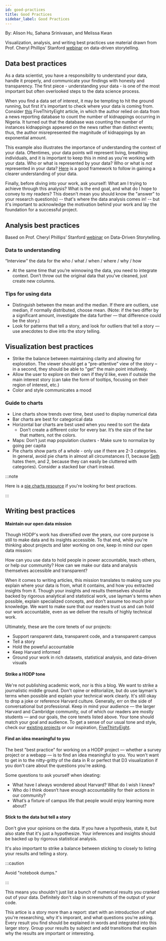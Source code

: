 ```yaml
---
id: good-practices
title: Good Practices
sidebar_label: Good Practices
---
```


By: Alison Hu, Sahana Srinivasan, and Melissa Kwan

Visualization, analysis, and writing best practices use material drawn from Prof. Cheryl Phillips’ Stanford [webinar](https://www.youtube.com/watch?v=V_YA761LPsE) on data-driven storytelling.

## Data best practices

As a data scientist, you have a responsibility to understand your data, handle it properly, and communicate your findings with honesty and transparency. The first piece - understanding your data - is one of the most important but often overlooked steps to the data science process.

When you find a data set of interest, it may be tempting to hit the ground running, but first it's important to check where your data is coming from. Consider [this](https://fivethirtyeight.com/features/nigeria-kidnapping/) FiveThirtyEight article, in which the author relied on data from a news reporting database to count the number of kidnappings occurring in Nigeria. It turned out that the database was counting the number of instances kidnappings appeared on the news rather than distinct events; thus, the author misrepresented the magnitude of kidnappings by an exponential amount.

This example also illustrates the importance of understanding the context of your data. Oftentimes, your data points will represent living, breathing individuals, and it is important to keep this in mind as you're working with your data. Who or what is represented by your data? Who or what is *not* represented in your data? [Here](https://gijn.org/2017/03/27/data-biographies-getting-to-know-your-data/) is a good framework to follow in gaining a clearer understanding of your data.

Finally, before diving into your work, ask yourself: What am I trying to achieve through this analysis? What is the end goal, and what do I hope to convey to my readers? This doesn't mean you should know the "answer" to your research question(s) -- that's where the data analysis comes in! -- but it's important to acknowledge the motivation behind your work and lay the foundation for a successful project.

## Analysis best practices
Based on Prof. Cheryl Phillips’ Stanford [webinar](https://www.youtube.com/watch?v=V_YA761LPsE) on Data-Driven Storytelling.
### Data to understanding
“Interview” the data for the who / what / when / where / why / how
- At the same time that you’re winnowing the data, you need to integrate context. Don’t throw out the original data that you’ve cleaned, just create new columns.

### Tips for using data
- Distinguish between the mean and the median. If there are outliers, use median, if normally distributed, choose mean. (Note: if the two differ by a significant amount, investigate the data further — that difference could be the story.)
- Look for patterns that tell a story, and look for outliers that tell a story — use anecdotes to dive into the story telling.

## Visualization best practices
- Strike the balance between maintaining clarity and allowing for exploration. The viewer should get a “pre-attentive” view of the story – in a second, they should be able to "get” the main point intuitively.
- Allow the user to explore on their own if they’d like, even if outside the main interest story (can take the form of tooltips, focusing on their region of interest, etc.)
- Color and style communicates a mood

### Guide to charts
- Line charts show trends over time, best used to display numerical data
- Bar charts are best for categorical data
- Horizontal bar charts are best used when you need to sort the data
  - Don’t create a different color for every bar. It’s the size of the bar that matters, not the colors.
- Maps: Don’t just map population clusters - Make sure to normalize by going per capita
- Pie charts show parts of a whole - only use if there are 2-3 categories. In general, avoid pie charts in almost all circumstances (1, because [Seth](https://www.hodp.org/people/seth-billiau/) hates them, and 2, because they can easily be cluttered with categories). Consider a stacked bar chart instead.

:::note

Here is a [pie charts resource](http://diagrammm.com/pie_chart) if you're looking for best practices.

:::

## Writing best practices

#### Maintain our open data mission

Though HODP's work has diversified over the years, our core purpose is still to make data and its insights accessible. To that end, while you're thinking about projects and later working on one, keep in mind our open data mission:

How can you use data to hold people in power accountable, teach others, or help our community? How can we make our data and analysis themselves accessible and transparent?

When it comes to writing articles, this mission translates to making sure you explain where your data is from, what it contains, and how you extracted insights from it. 
Though your insights and results themselves should be backed by rigorous analytical and statistical work, use layman's terms when possible, explain specialized concepts, and don't assume too much prior knowledge. 
We want to make sure that our readers trust us and can hold our work accountable, even as we deliver the results of highly technical work.

Ultimately, these are the core tenets of our projects:
- Support ransparent data, transparent code, and a transparent campus
- Tell a story
- Hold the poweful accountable
- Keep Harvard informed
- Ground your work in rich datasets, statistical analysis, and data-driven visuals

#### Strike a HODP tone

We're not publishing academic work, nor is this a blog. We want to strike a journalistic middle ground. 
Don't opine or editorialize, but do use layman's terms when possible and explain your technical work clearly. It's still okay to drop a joke or reference Harvard culture. 
Generally, err on the side of conversational but professional. Keep in mind your audience –– the larger Harvard and Cambridge community, out of which our readers are mostly students –– and our goals, the core tenets listed above. Your tone should match your goal and audience.
To get a sense of our usual tone and style, check our [existing projects](https://www.hodp.org/projects) or our inspiration, [FiveThirtyEight](https://fivethirtyeight.com/). 

#### Find an idea meaningful to you

The best "best practice" for working on a HODP project –– whether a survey project or a webapp –– is to find an idea meaningful to you. 
You won't want to get in to the nitty-gritty of the data in R or perfect that D3 visualization if you don't care about the questions you're asking.

Some questions to ask yourself when ideating:
- What have I always wondered about Harvard? What do I wish I knew?
- Who do I think doesn’t have enough accountability for their actions in our community?
- What’s a fixture of campus life that people would enjoy learning more about?

#### Stick to the data but tell a story

Don't give your opinions on the data. If you have a hypothesis, state it, but also state that it's just a hypothesize. Your inferences and insights should be backed up by rigorous statistical analysis. 

It's also important to strike a balance between sticking to closely to listing your results and telling a story. 

:::caution

Avoid "notebook dumps."

:::

This means you shouldn't just list a bunch of numerical results you cranked out of your data. Definitely don't slap in screenshots of the output of your code. 

This artice is a story more than a report: start with an introduction of what you're researching, why it's imporant, and what questions you're asking. 
Every result you find should be explained in words and integrated into this larger story. Group your results by subject and add transitions that explain why the results are important or interesting.





